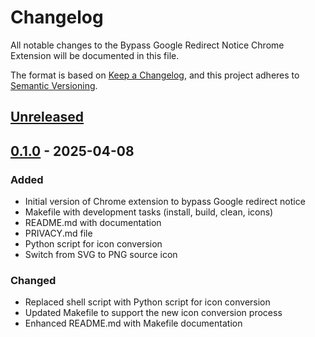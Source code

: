 # Changelog

All notable changes to the Bypass Google Redirect Notice Chrome Extension will be documented in this file.

The format is based on [Keep a Changelog](https://keepachangelog.com/en/1.0.0/),
and this project adheres to [Semantic Versioning](https://semver.org/spec/v2.0.0.html).

## [Unreleased]

## [0.1.0] - 2025-04-08

### Added
- Initial version of Chrome extension to bypass Google redirect notice
- Makefile with development tasks (install, build, clean, icons)
- README.md with documentation
- PRIVACY.md file
- Python script for icon conversion
- Switch from SVG to PNG source icon

### Changed
- Replaced shell script with Python script for icon conversion
- Updated Makefile to support the new icon conversion process
- Enhanced README.md with Makefile documentation

[Unreleased]: https://github.com/username/BypassGoogleRedirectNotice/compare/v0.1.0...HEAD
[0.1.0]: https://github.com/username/BypassGoogleRedirectNotice/releases/tag/v0.1.0

